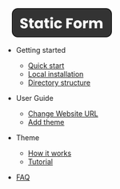 <div style="margin-left: 15px">
<img alt="W3Schools" src="_media/logo.svg" width="200">
</div>

- Getting started

  - [Quick start](quick-start.md)
  - [Local installation](local-installation.md)
  - [Directory structure](directory-structure.md)

- User Guide

  - [Change Website URL](change-url.md)
  - [Add theme](add-theme.md)

- Theme

  - [How it works](theme-how.md)
  - [Tutorial](theme-tutorial.md)


- [FAQ](faq.md)

